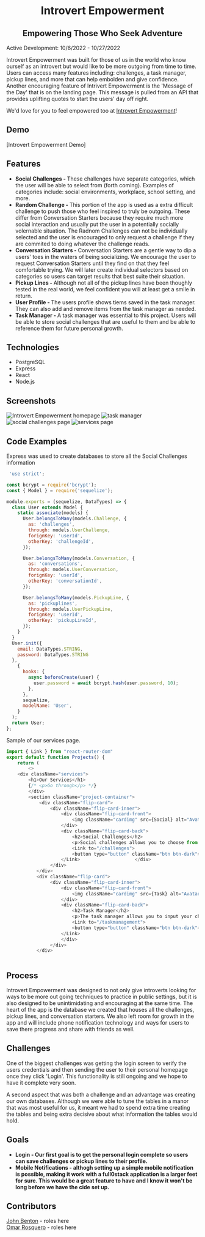 <h1 align= "center">
Introvert Empowerment
</h1>

<h2 align="center">Empowering Those Who Seek Adventure</h2>   

<p>
Active Development: 10/6/2022 - 10/27/2022
</p>
<p>
Introvert Empowerment was built for those of us in the world who know ourself as an introvert but would like to be more outgoing from time to time. Users can access many features including: challenges, a task manager, pickup lines, and more that can help embolden and give confidence. Another encouraging feature of Intrivert Empowerment is the 'Message of the Day' that is on the landing page. This message is pulled from an API that provides uplifting quotes to start the users' day off right.
</p>
<p>
We'd love for you to feel empowered too at <a href="live link coming soon">Introvert Empowerment</a>!
</p>

## Demo
[Introvert Empowerment Demo]

## Features
<ul>
<li><strong>Social Challenges - </strong>These challenges have separate categories, which the user will be able to select from (forth coming). Examples of categories include: social environments, workplace, school setting, and more.</li>
<li><strong>Random Challenge - </strong>This portion of the app is used as a extra difficult challenge to push those who feel inspired to truly be outgoing. These differ from Conversation Starters because they require much more social interaction and usually put the user in a potentially socially volernable situation. The Radnom Challenges can not be individually selected and the user is encouraged to only request a challenge if they are commited to doing whatever the challenge reads.</li>
<li><strong>Conversation Starters - </strong>Conversation Starters are a gentle way to dip a users' toes in the waters of being socializing. We encourage the user to request Conversation Starters until they find on that they feel comfortable trying. We will later create individual selectors based on categories so users can target results that best suite their situation.</li>
<li><strong>Pickup Lines - </strong>Although not all of the pickup lines have been thoughly tested in the real world, we feel confident you will at least get a smile in return.</li>
<li><strong>User Profile - </strong>The users profile shows tiems saved in the task manager. They can also add and remove items from the task manager as needed.</li>
<li><strong>Task Manager - </strong>A task manager was essential to this project. Users will be able to store social challenges that are useful to them and be able to reference them for future personal growth.</li>


</ul>

## Technologies
<ul>
<li>PostgreSQL</li>
<li>Express</li>
<li>React</li>
<li>Node.js</li>
</ul>

## Screenshots
![Introvert Empowerment homepage](/images/homepage.jpeg)
![task manager](/images/task-manager.jpeg)
![social challenges page](/images/social-challenges.jpeg)
![services page](/images/services.jpeg)

## Code Examples
Express was used to create databases to store all the Social Challenges information
``` javascript 
 'use strict';

const bcrypt = require('bcrypt');
const { Model } = require('sequelize');

module.exports = (sequelize, DataTypes) => {
  class User extends Model {
    static associate(models) {
      User.belongsToMany(models.Challenge, {
        as: 'challenges',
        through: models.UserChallenge,
        forignKey: 'userId',
        otherKey: 'challengeId',
      });

      User.belongsToMany(models.Conversation, {
        as: 'conversations',
        through: models.UserConversation,
        forignKey: 'userId',
        otherKey: 'conversationId',
      });

      User.belongsToMany(models.PickupLine, {
        as: 'pickuplines',
        through: models.UserPickupLine,
        forignKey: 'userId',
        otherKey: 'pickupLineId',
      });
    }
  }
  User.init({
    email: DataTypes.STRING,
    password: DataTypes.STRING
  },
    {
      hooks: {
        async beforeCreate(user) {
          user.password = await bcrypt.hash(user.password, 10);
        },
      },
      sequelize,
      modelName: 'User',
    }
  );
  return User;
};
```
Sample of our services page.
```javascript
import { Link } from "react-router-dom"
export default function Projects() {
    return (
        <>
    <div className="services">
        <h1>Our Services</h1>
        {/* <p>Go through</p> */}
        </div>
        <section className="project-container">
            <div className="flip-card">
                <div className="flip-card-inner">
                    <div className="flip-card-front">
                        <img className="cardimg" src={Social} alt="Avatar" />
                    </div>
                    <div className="flip-card-back">
                        <h2>Social Challenges</h2>
                        <p>Social challenges allows you to choose from any category and it will spit out challenges for your to complete. Write them down and input them into the task manager</p>
                        <Link to="/challenges">
                        <button type="button" className="btn btn-dark">Start</button>
                    </Link>                    </div>
                </div>        
           </div> 
           <div className="flip-card">
                <div className="flip-card-inner">
                    <div className="flip-card-front">
                        <img className="cardimg" src={Task} alt="Avatar" />
                    </div>
                    <div className="flip-card-back">
                        <h2>Task Manager</h2>
                        <p>The task manager allows you to input your challenges and mark them complete when finished and delete them afterwards.</p>
                        <Link to="/taskmanagement">
                        <button type="button" className="btn btn-dark">Start</button>
                    </Link>
                    </div>
                </div>        
           </div> 
           
```


## Process
<p>Introvert Empowerment was designed to not only give introverts looking for ways to be more out going techniques to practice in public settings, but it is also designed to be unintimidating and encouraging at the same time. The heart of the app is the database we created that houses all the challenges, pickup lines, and conversation starters. We also left room for growth in the app and will include phone notification technology and ways for users to save there progress and share with friends as well.
</p>


## Challenges
<p>One of the biggest challenges was getting the login screen to verify the users credentials and then sending the user to their personal homepage once they click 'Login'. This functionality is still ongoing and we hope to have it complete very soon.
  </p>
<p>A second aspect that was both a challenge and an advantage was creating our own databases. Although we were able to tune the tables in a manor that was most useful for us, it meant we had to spend extra time creating the tables and being extra decisive about what information the tables would hold.
</p>

## Goals
<ul>
<li><strong>Login - Our first goal is to get the personal login complete so users can save challenges or pickup lines to their profile.</strong> 
</li>
<li><strong>Mobile Notifications - althogh setting up a simple mobile notification is possible, making it work with a full0stack application is a larger feet for sure. This would be a great feature to have and I know it won't be long before we have the cide set up.</strong> </li>
</ul>

## Contributors
<a href="https://github.com/JohnBenton4">John Benton</a> - roles here
</br>
<a href="https://github.com/omardun">Omar Rosquero</a> - roles here

